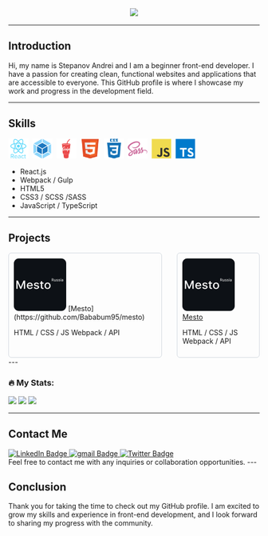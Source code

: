 <div align="center">
  <!-- <img src="https://media0.giphy.com/media/lP8xu5t2DLGG045H8F/giphy.gif?cid=ecf05e47nk5sfkr3z66pcpovdyoqyrjlst9k7pcev40d1f2g&ep=v1_gifs_related&rid=giphy.gif&ct=s" width="150"/> -->
  <img src="https://media1.giphy.com/media/v1.Y2lkPTc5MGI3NjExY2ViYzdiMWNkNTZlN2UzZDk0Yjg2NTgyN2FlYzUxOWZlNTllNmQ0OSZlcD12MV9pbnRlcm5hbF9naWZzX2dpZklkJmN0PWc/3R9LDINpbGX2o/giphy.gif" width="400">
  <!-- <img src="https://media4.giphy.com/media/v1.Y2lkPTc5MGI3NjExOTIwMjQ0NjFmZDdhNDg4YzFmNWY2ZWEyNjdjZDI1OTI1ZmJlZjg1NCZlcD12MV9pbnRlcm5hbF9naWZzX2dpZklkJmN0PWc/k0ijJhqrUP4T2EvmJ1/giphy.gif" width="400"> -->
</div>

---

## Introduction
Hi, my name is Stepanov Andrei and I am a beginner front-end developer. I have a passion for creating clean, functional websites and applications that are accessible to everyone. This GitHub profile is where I showcase my work and progress in the development field.

---

## Skills
<div>
  <img src="https://github.com/devicons/devicon/blob/master/icons/react/react-original-wordmark.svg" title="React" alt="React" width="40" height="40"/>&nbsp;
  <img src="https://github.com/devicons/devicon/blob/master/icons/webpack/webpack-original.svg" title="webpack" alt="webpack" width="40" height="40"/>&nbsp;
  <img src="https://github.com/devicons/devicon/blob/master/icons/gulp/gulp-plain.svg" title="gulp" alt="gulp" width="40" height="40"/>&nbsp;
  <img src="https://github.com/devicons/devicon/blob/master/icons/html5/html5-original.svg" title="HTML5" alt="HTML" width="40" height="40"/>&nbsp;
  <img src="https://github.com/devicons/devicon/blob/master/icons/css3/css3-plain-wordmark.svg"  title="CSS3" alt="CSS" width="40" height="40"/>&nbsp;
  <img src="https://github.com/devicons/devicon/blob/master/icons/sass/sass-original.svg" title="SASS" alt="SASS" width="40" height="40"/>&nbsp;
  <img src="https://github.com/devicons/devicon/blob/master/icons/javascript/javascript-original.svg" title="JavaScript" alt="JavaScript" width="40" height="40"/>&nbsp;
  <img src="https://github.com/devicons/devicon/blob/master/icons/typescript/typescript-original.svg" title="TS" alt="TS" width="40" height="40"/>
</div>

- React.js
- Webpack / Gulp
- HTML5
- CSS3 / SCSS /SASS
- JavaScript / TypeScript

---

## Projects
<div display="flex" style="display: flex; gap: 30px;">
    <div style="border: 1px solid #D0D7DE; border-radius: 6px; padding: 10px;">
      <img src="./images/mesto.png" alt="mesto ico" />
      [Mesto](https://github.com/Bababum95/mesto)
      <p>HTML / CSS / JS Webpack / API</p>
    </div>
    <div style="border: 1px solid #D0D7DE; border-radius: 6px; padding: 10px;">
      <img src="./images/mesto.png" alt="mesto ico" />
      <a href="https://github.com/Bababum95/mesto">Mesto</a>
      <p>HTML / CSS / JS Webpack / API</p>
    </div>
</div>
<!-- ### How to learn. Check it out [here](https://github.com/Bababum95/how-to-learn).
Technologies Used
- HTML · CSS · BEM -->
<!-- - Created a website as a first step in learning HTML and CSS.
- Included basic interactivity through hover effects and clickable links.
- Project resulted in a beginner level website using HTML, CSS, and BEM methodology. -->
<!-- ### Russian Travel. Check it out [here](https://github.com/Bababum95/russian-travel).
Technologies Used
- HTML · CSS · JavaScript -->
<!-- - This project is an adaptive website built with HTML, CSS and JS.
- It has a responsive design that is optimized to work seamlessly on different devices and features modal windows that are implemented using JavaScript -->
<!-- ### Mesto. Check it out [here](https://github.com/Bababum95/mesto).
Technologies Used
- HTML · CSS · JavaScript · REST API · Webpack · Babel -->
<!-- - This project is built using HTML, CSS, and JavaScript
- Utilizes OOP concepts for its implementation
- Additionally, Mesto was built using Webpack to optimize and bundle the code for production, and Babel was used to ensure cross-browser compatibility and transpile modern JavaScript features to older syntax. This ensures that the application is able to function properly on a variety of browsers and devices.
- Enables users to manage their photos
- Allows users to add, edit, and remove their photos
- Permits users to like other users' photos -->
<!-- ### Mesto React.js. Check it out [here](https://github.com/Bababum95/react-mesto-auth).
Technologies Used
- React.js · React Router · JavaScript · REST API -->
<!-- - This is my first React.js project that I completed as part of the Yandex.Practicum curriculum. The application includes the following features:
- React Router for routing and navigation
- Custom hooks and a Higher-Order Component for its implementation
- OOP principles and a REST API for its backend functionality
- Authentication features
- The key functionalities of this application are:
- Adding, removing, and editing user photos
- Updating profile information such as avatar image, name, and description
- Liking other users' photos
- Other notable aspects of the project include: 
- Webpack was utilized for bundling and optimizing code for production
- Cross-browser compatibility was ensured through Babel -->
---

### :fire: My Stats:
![](http://github-profile-summary-cards.vercel.app/api/cards/profile-details?username=bababum95&theme=transparent)
![](http://github-profile-summary-cards.vercel.app/api/cards/most-commit-language?username=bababum95&theme=transparent)
![](http://github-profile-summary-cards.vercel.app/api/cards/stats?username=bababum95&theme=transparent)

<!-- [![codewars](https://www.codewars.com/users/bababum/badges/large)](https://www.codewars.com/users/bababum) -->

---

## Contact Me
<div id="badges">
  <a href="https://www.linkedin.com/in/andrei-stepanov-53636b256/">
    <img src="https://img.shields.io/badge/LinkedIn-blue?style=for-the-badge&logo=linkedin&logoColor=white" alt="LinkedIn Badge"/>
  </a>
  <a href="mailto:Bababum1995@gmail.com">
    <img src="https://img.shields.io/badge/Gmail-D14836?style=for-the-badge&logo=gmail&logoColor=white" alt="gmail Badge"/>
  </a>
  <a href="https://t.me/bababum95">
    <img src="https://img.shields.io/badge/Telegram-2CA5E0?style=for-the-badge&logo=telegram&logoColor=white" alt="Twitter Badge"/>
  </a>
</div>
Feel free to contact me with any inquiries or collaboration opportunities.
---

## Conclusion
Thank you for taking the time to check out my GitHub profile. I am excited to grow my skills and experience in front-end development, and I look forward to sharing my progress with the community.

<img src="https://komarev.com/ghpvc/?username=Bababum95&style=flat-square&color=blue" alt=""/>